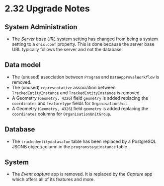 # 2.32 Upgrade Notes

## System Administration
- The *Server base URL* system setting has changed from being a system setting to a `dhis.conf` property. This is done because the server base URL typically follows the server and not the database.

## Data model
- The (unused) association between `Program` and `DataApprovalWorkflow` is removed.
- The (unused) `representative` association between `TrackedEntityInstance` and `TrackedEntityInstance` is removed.
- A Geometry (`Geometry, 4326`) field `geometry` is added replacing the `coordinates` and `featuretype` fields for `OrganisationUnit`.
- A Geometry (`Geometry, 4326`) field `geometry` is added replacing the `coordinates` columns for `OrganisationUnitGroup`.

## Database
- The `trackedentitydatavalue` table has been replaced by a PostgreSQL JSONB object/column in the `programstageinstance` table. 

## System
- The *Event capture* app is removed. It is replaced by the *Capture* app which offers all of its features and more.
